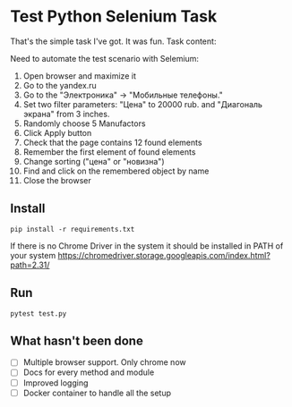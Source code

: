 # Test Python Selenium  Task

That's the simple task I've got. It was fun.
Task content:

Need to automate the test scenario with Selemium:

1. Open browser and maximize it
2. Go to the yandex.ru
3. Go to the "Электроника" -> "Мобильные телефоны."
4. Set two filter parameters: "Цена" to 20000 rub. and "Диагональ экрана" from 3 inches.
5. Randomly choose 5 Manufactors
6. Click Apply button
7. Check that the page contains 12 found elements
8. Remember the first element of found elements
9. Change sorting ("цена" or "новизна")
10. Find and click on the remembered object by name
11. Close the browser

## Install

```
pip install -r requirements.txt
```
If there is no Chrome Driver in the system it should be installed in PATH of your system
https://chromedriver.storage.googleapis.com/index.html?path=2.31/

## Run

```
pytest test.py
```

## What hasn't been done

- [ ] Multiple browser support. Only chrome now
- [ ] Docs for every method and module
- [ ] Improved logging
- [ ] Docker container to handle all the setup